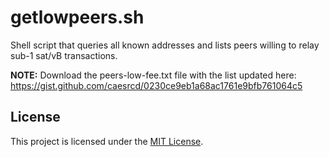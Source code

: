 # getlowpeers.sh

Shell script that queries all known addresses and lists peers willing to relay sub-1 sat/vB transactions.

**NOTE:** Download the peers-low-fee.txt file with the list updated here: https://gist.github.com/caesrcd/0230ce9eb1a68ac1761e9bfb761064c5

## License

This project is licensed under the [MIT License](https://opensource.org/license/MIT).
